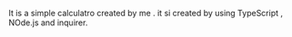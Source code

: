 It is a simple calculatro created by me .
it si created by using TypeScript , NOde.js and inquirer.
